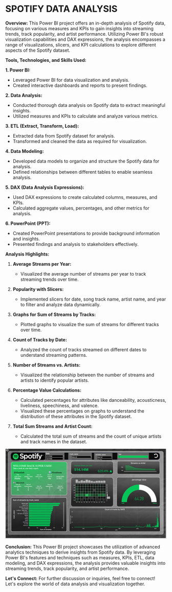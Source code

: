 # SPOTIFY DATA ANALYSIS

**Overview:**
This Power BI project offers an in-depth analysis of Spotify data, focusing on various measures and KPIs to gain insights into streaming trends, track popularity, and artist performance. Utilizing Power BI's robust visualization capabilities and DAX expressions, the analysis encompasses a range of visualizations, slicers, and KPI calculations to explore different aspects of the Spotify dataset.

**Tools, Technologies, and Skills Used:**

**1. Power BI:**
- Leveraged Power BI for data visualization and analysis.
- Created interactive dashboards and reports to present findings.

**2. Data Analysis:**
- Conducted thorough data analysis on Spotify data to extract meaningful insights.
- Utilized measures and KPIs to calculate and analyze various metrics.

**3. ETL (Extract, Transform, Load):**
- Extracted data from Spotify dataset for analysis.
- Transformed and cleaned the data as required for visualization.

**4. Data Modeling:**
- Developed data models to organize and structure the Spotify data for analysis.
- Defined relationships between different tables to enable seamless analysis.

**5. DAX (Data Analysis Expressions):**
- Used DAX expressions to create calculated columns, measures, and KPIs.
- Calculated aggregate values, percentages, and other metrics for analysis.

**6. PowerPoint (PPT):**
- Created PowerPoint presentations to provide background information and insights.
- Presented findings and analysis to stakeholders effectively.

**Analysis Highlights:**

1. **Average Streams per Year:**
   - Visualized the average number of streams per year to track streaming trends over time.

2. **Popularity with Slicers:**
   - Implemented slicers for date, song track name, artist name, and year to filter and analyze data dynamically.

3. **Graphs for Sum of Streams by Tracks:**
   - Plotted graphs to visualize the sum of streams for different tracks over time.

4. **Count of Tracks by Date:**
   - Analyzed the count of tracks streamed on different dates to understand streaming patterns.

5. **Number of Streams vs. Artists:**
   - Visualized the relationship between the number of streams and artists to identify popular artists.

6. **Percentage Value Calculations:**
   - Calculated percentages for attributes like danceability, acousticness, liveliness, speechiness, and valence.
   - Visualized these percentages on graphs to understand the distribution of these attributes in the Spotify dataset.

7. **Total Sum Streams and Artist Count:**
   - Calculated the total sum of streams and the count of unique artists and track names in the dataset.


![Dashboard](https://github.com/Navya1223/SPOTIFY-SALES-ANALYSIS/blob/main/Dashboard.png)

**Conclusion:**
This Power BI project showcases the utilization of advanced analytics techniques to derive insights from Spotify data. By leveraging Power BI's features and techniques such as measures, KPIs, ETL, data modeling, and DAX expressions, the analysis provides valuable insights into streaming trends, track popularity, and artist performance.

**Let's Connect:**
For further discussion or inquiries, feel free to connect! Let's explore the world of data analysis and visualization together.
